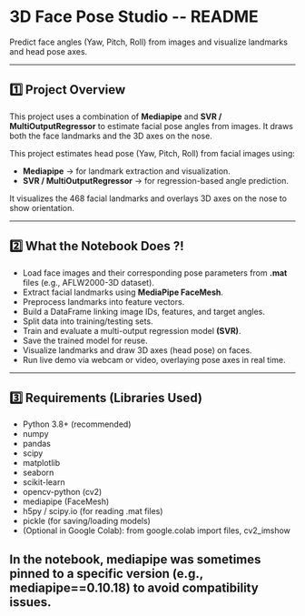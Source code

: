 # 3D Face Pose Studio -- README

Predict face angles (Yaw, Pitch, Roll) from images and visualize landmarks and head pose axes.

---

## 1️⃣ Project Overview
This project uses a combination of **Mediapipe** and **SVR / MultiOutputRegressor** to estimate facial pose angles from images. It draws both the face landmarks and the 3D axes on the nose.

This project estimates head pose (Yaw, Pitch, Roll) from facial images using:

- **Mediapipe** → for landmark extraction and visualization.  
- **SVR / MultiOutputRegressor** → for regression-based angle prediction.  

It visualizes the 468 facial landmarks and overlays 3D axes on the nose to show orientation.

---

## 2️⃣ What the Notebook Does ?!
- Load face images and their corresponding pose parameters from **.mat** files (e.g., AFLW2000-3D dataset).
- Extract facial landmarks using **MediaPipe FaceMesh**.
- Preprocess landmarks into feature vectors.
- Build a DataFrame linking image IDs, features, and target angles.
- Split data into training/testing sets.
- Train and evaluate a multi-output regression model **(SVR)**.
- Save the trained model for reuse.
- Visualize landmarks and draw 3D axes (head pose) on faces.
- Run live demo via webcam or video, overlaying pose axes in real time.

---

## 3️⃣ Requirements (Libraries Used)
- Python 3.8+ (recommended)
- numpy
- pandas
- scipy
- matplotlib
- seaborn
- scikit-learn
- opencv-python (cv2)
- mediapipe (FaceMesh)
- h5py / scipy.io (for reading .mat files)
- pickle (for saving/loading models)
- (Optional in Google Colab): from google.colab import files, cv2_imshow

In the notebook, mediapipe was sometimes pinned to a specific version (e.g., mediapipe==0.10.18) to avoid compatibility issues.
---


















